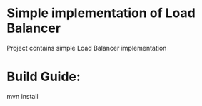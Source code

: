 # Simple implementation of Load Balancer 

Project contains simple Load Balancer implementation

# Build Guide:
 mvn install

